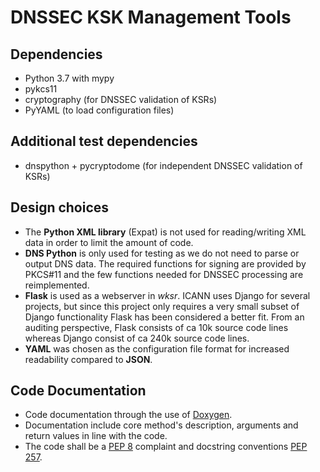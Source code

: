 # DNSSEC KSK Management Tools

## Dependencies

- Python 3.7 with mypy
- pykcs11
- cryptography (for DNSSEC validation of KSRs)
- PyYAML (to load configuration files)


## Additional test dependencies

- dnspython + pycryptodome (for independent DNSSEC validation of KSRs)


## Design choices

- The **Python XML library** (Expat) is not used for reading/writing XML data in order to limit the amount of code.
- **DNS Python** is only used for testing as we do not need to parse or output DNS data. The required functions for signing are provided by PKCS#11 and the few functions needed for DNSSEC processing are reimplemented.
- **Flask** is used as a webserver in _wksr_. ICANN uses Django for several projects, but since this project only requires a very small subset of Django functionality Flask has been considered a better fit. From an auditing perspective, Flask consists of ca 10k source code lines whereas Django consist of ca 240k source code lines.
- **YAML** was chosen as the configuration file format for increased readability compared to **JSON**.


## Code Documentation

- Code documentation through the use of [Doxygen](http://www.doxygen.nl/).
- Documentation include core method's description, arguments and return values in line with the code.
- The code shall be a [PEP 8](https://www.python.org/dev/peps/pep-0008/) complaint and docstring conventions [PEP 257](https://www.python.org/dev/peps/pep-0257/).

